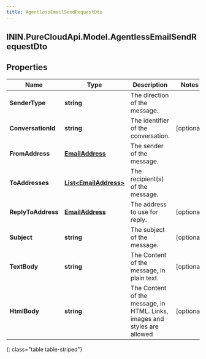 ```yaml
---
title: AgentlessEmailSendRequestDto
---
```

## ININ.PureCloudApi.Model.AgentlessEmailSendRequestDto

## Properties

|Name | Type | Description | Notes|
|------------ | ------------- | ------------- | -------------|
| **SenderType** | **string** | The direction of the message. | |
| **ConversationId** | **string** | The identifier of the conversation. | [optional] |
| **FromAddress** | [**EmailAddress**](EmailAddress.html) | The sender of the message. | |
| **ToAddresses** | [**List&lt;EmailAddress&gt;**](EmailAddress.html) | The recipient(s) of the message. | |
| **ReplyToAddress** | [**EmailAddress**](EmailAddress.html) | The address to use for reply. | [optional] |
| **Subject** | **string** | The subject of the message. | [optional] |
| **TextBody** | **string** | The Content of the message, in plain text. | [optional] |
| **HtmlBody** | **string** | The Content of the message, in HTML. Links, images and styles are allowed | [optional] |
{: class="table table-striped"}



